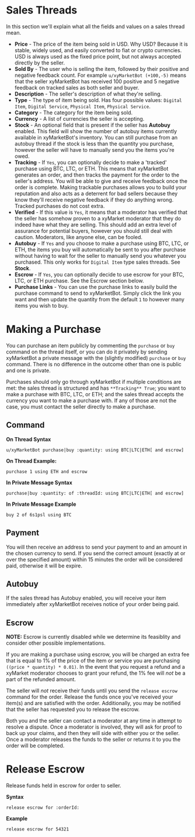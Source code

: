 # Sales Threads

In this section we'll explain what all the fields and values on a sales thread mean.

- **Price** - The price of the item being sold in USD. Why USD? Because it is stable, widely used, and easily converted to fiat or crypto currencies. USD is always used as the fixed price point, but not always accepted directly by the seller.
- **Sold By** - The user who is selling the item, followed by their positive and negative feedback count. For example `u/xyMarketBot (+100,-5)` means that the seller xyMarketBot has received 100 positive and 5 negative feedback on tracked sales as both seller and buyer.
- **Description** - The seller's description of what they're selling.
- **Type** - The type of item being sold. Has four possible values: `Digital Item`, `Digital Service`, `Physical Item`, `Physical Service`.
- **Category** - The category for the item being sold.
- **Currency** - A list of currencies the seller is accepting.
- **Stock** - An optional field that is present if the seller has **Autobuy** enabled. This field will show the number of autobuy items currently available in xyMarketBot's inventory. You can still purchase from an autobuy thread if the stock is less than the quantity you purchase, however the seller will have to manually send you the items you're owed.
- **Tracking** - If `Yes`, you can optionally decide to make a 'tracked' purchase using BTC, LTC, or ETH. This means that xyMarketBot generates an order, and then tracks the payment for the order to the seller's address. You will be able to give and receive feedback once the order is complete. Making trackable purchases allows you to build your reputation and also acts as a deterrent for bad sellers because they know they'll receive negative feedback if they do anything wrong. Tracked purchases do not cost extra.
- **Verified** - If this value is `Yes`, it means that a moderator has verified that the seller has somehow proven to a xyMarket moderator that they do indeed have what they are selling. This should add an extra level of assurance for potential buyers, however you should still deal with caution. Moderators, like anyone else, can be fooled.
- **Autobuy** - If `Yes` and you choose to make a purchase using BTC, LTC, or ETH, the items you buy will automatically be sent to you after purchase without having to wait for the seller to manually send you whatever you purchased. This only works for `Digital Item` type sales threads. See **Stock**.
- **Escrow** - If `Yes`, you can optionally decide to use escrow for your BTC, LTC, or ETH purchase. See the Escrow section below.
- **Purchase Links** - You can use the purchase links to easily build the purchase command to send to xyMarketBot. Simply click the link you want and then update the quantity from the default `1` to however many items you wish to buy.

# Making a Purchase

You can purchase an item publicly by commenting the `purchase` or `buy` command on the thread itself, or you can do it privately by sending xyMarketBot a private message with the (slightly modified) `purchase` or `buy` command. There is no difference in the outcome other than one is public and one is private.

Purchases should only go through xyMarketBot if multiple conditions are met: the sales thread is structured and has `**Tracking** True`; you want to make a purchase with BTC, LTC, or ETH; and the sales thread accepts the currency you want to make a purchase with. If any of those are not the case, you must contact the seller directly to make a purchase.

## Command

**On Thread Syntax**
```
u/xyMarketBot purchase|buy :quantity: using BTC|LTC|ETH[ and escrow]
```

**On Thread Example:**
```
purchase 1 using ETH and escrow
```

**In Private Message Syntax**
```
purchase|buy :quantity: of :threadId: using BTC|LTC|ETH[ and escrow]
```

**In Private Message Example**
```
buy 2 of 6s1psl using BTC
```

## Payment

You will then receive an address to send your payment to and an amount in the chosen currency to send. If you send the correct amount (exactly at or over the specified amount) within 15 minutes the order will be considered paid, otherwise it will be expire.

## Autobuy

If the sales thread has Autobuy enabled, you will receive your item immediately after xyMarketBot receives notice of your order being paid.

## Escrow

**NOTE:** Escrow is currently disabled while we determine its feasiblity and consider other possible implementations.

If you are making a purchase using escrow, you will be charged an extra fee that is equal to 1% of the price of the item or service you are purchasing `((price * quantity) * 0.01)`. In the event that you request a refund and a xyMarket moderator chooses to grant your refund, the 1% fee will *not* be a part of the refunded amount.

The seller will *not* receive their funds until you send the `release escrow` command for the order. Release the funds once you've received your item(s) and are satisfied with the order. Additionally, you may be notified that the seller has requested you to release the escrow.

Both you and the seller can contact a moderator at any time in attempt to resolve a dispute. Once a moderator is involved, they will ask for proof to back up your claims, and then they will side with either you or the seller. Once a moderator releases the funds to the seller or returns it to you the order will be completed.

# Release Escrow

Release funds held in escrow for order to seller.

**Syntax**
```
release escrow for :orderId:
```

**Example**

```
release escrow for 54321
```